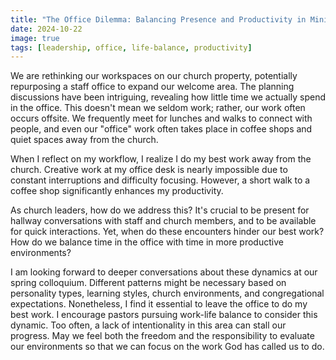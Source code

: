 ```yaml
---
title: "The Office Dilemma: Balancing Presence and Productivity in Ministry"
date: 2024-10-22
image: true
tags: [leadership, office, life-balance, productivity]
---
```


We are rethinking our workspaces on our church property, potentially repurposing a staff office to expand our welcome area. The planning discussions have been intriguing, revealing how little time we actually spend in the office. This doesn't mean we seldom work; rather, our work often occurs offsite. We frequently meet for lunches and walks to connect with people, and even our "office" work often takes place in coffee shops and quiet spaces away from the church.

When I reflect on my workflow, I realize I do my best work away from the church. Creative work at my office desk is nearly impossible due to constant interruptions and difficulty focusing. However, a short walk to a coffee shop significantly enhances my productivity.

As church leaders, how do we address this? It's crucial to be present for hallway conversations with staff and church members, and to be available for quick interactions. Yet, when do these encounters hinder our best work? How do we balance time in the office with time in more productive environments?

I am looking forward to deeper conversations about these dynamics at our spring colloquium. Different patterns might be necessary based on personality types, learning styles, church environments, and congregational expectations. Nonetheless, I find it essential to leave the office to do my best work. I encourage pastors pursuing work-life balance to consider this dynamic. Too often, a lack of intentionality in this area can stall our progress. May we feel both the freedom and the responsibility to evaluate our environments so that we can focus on the work God has called us to do.

